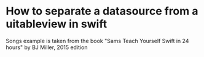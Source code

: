 # How to separate a datasource from a uitableview in swift #

Songs example is taken from the book "Sams Teach Yourself Swift in 24 hours" by BJ Miller, 2015 edition